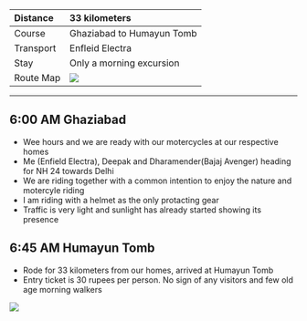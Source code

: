 | Distance | 33 kilometers |
| :--- | :--- |
| Course | Ghaziabad to Humayun Tomb |
| Transport | Enfleid Electra |
| Stay |  Only a morning excursion |
| Route Map |![](https://github.com/inbravo/travel/blob/master/august-2017/images/h/route-map.jpg)|

---

##  6:00 AM Ghaziabad
*	Wee hours and we are ready with our motercycles at our respective homes
*	Me (Enfield Electra), Deepak and Dharamender(Bajaj Avenger) heading for NH 24 towards Delhi
*	We are riding together with a common intention to enjoy the nature and motercyle riding
*	I am riding with a helmet as the only protacting gear
*	Traffic is very light and sunlight has already started showing its presence

##  6:45 AM Humayun Tomb
*	Rode for 33 kilometers from our homes, arrived at Humayun Tomb
*	Entry ticket is 30 rupees per person. No sign of any visitors and few old age morning walkers

![](https://github.com/inbravo/travel/blob/master/august-2017/images/h/route-map.jpg)
